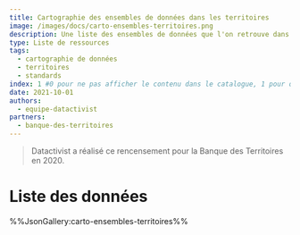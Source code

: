 ```yaml
---
title: Cartographie des ensembles de données dans les territoires
image: /images/docs/carto-ensembles-territoires.png
description: Une liste des ensembles de données que l'on retrouve dans les collectivités territoriales.
type: Liste de ressources
tags:
  - cartographie de données
  - territoires
  - standards
index: 1 #0 pour ne pas afficher le contenu dans le catalogue, 1 pour qu'il s'affiche dans le catalogue
date: 2021-10-01
authors:
  - equipe-datactivist
partners:
  - banque-des-territoires
--- 
```


> Datactivist a réalisé ce rencensement pour la Banque des Territoires en 2020.

# Liste des données

%%JsonGallery:carto-ensembles-territoires%%
